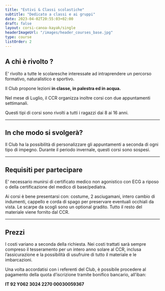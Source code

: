 ```yaml
---
title: "Estivi & Classi scolastiche"
subtitle: "Dedicato a classi e ai gruppi"
date: 2023-04-02T20:55:03+02:00
draft: false
layout: corsi-canoa-kayak/single
headerImageUrl: "/images/header_courses_base.jpg"
type: course
listOrder: 2
---
```


## A chi è rivolto ?
E’ rivolto a tutte le scolaresche interessate ad intraprendere un percorso formativo, naturalistico e sportivo.

Il Club propone lezioni **in classe, in palestra ed in acqua.**

Nel mese di Luglio, il CCR organizza inoltre corsi con due appuntamenti settimanali.

Questi tipi di corsi sono rivolti a tutti i ragazzi dai 8 ai 16 anni.

---

## In che modo si svolgerà?
Il Club ha la possibilità di personalizzare gli appuntamenti a seconda di ogni tipo di impegno. Durante il periodo invernale, questi corsi sono sospesi.

---

## Requisiti per partecipare
E’ necessario munirsi di certificato medico non agonistico con ECG a riposo o della certificazione del medico di base/pediatra.

Ai corsi è bene presentarsi con: costume, 2 asciugamani, intero cambio di indumenti, cappello e corda di spago per preservare eventuali occhiali da vista. Le scarpe da scogli sono un optional gradito.
Tutto il resto del materiale viene fornito dal CCR.

---

## Prezzi

I costi variano a seconda della richiesta.
Nei costi trattati sarà sempre compreso il tesseramento per un intero anno solare al CCR, inclusa l’assicurazione e la possibilità di usufruire di tutto il materiale e le imbarcazioni.

Una volta accordatisi con i referenti del Club, è possibile procedere al pagamento della quota d’iscrizione tramite bonifico bancario, all’iban:

**IT 92 Y062 3024 2270 00030059367**